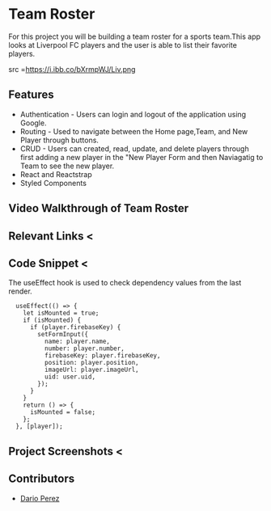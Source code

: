 # Team Roster
For this project you will be building a team roster for a sports team.This app looks at Liverpool FC players and the user is able to list their favorite players.

src =https://i.ibb.co/bXrmpWJ/Liv.png
## Features
- Authentication - Users can login and logout of the application using Google.
- Routing - Used to navigate between the Home page,Team, and New Player through buttons.
- CRUD - Users can created, read, update, and delete players through first adding a new player in the "New Player Form and then Naviagatig to Team to see the new player.
- React and Reactstrap
- Styled Components

## Video Walkthrough of Team Roster 

## Relevant Links <

## Code Snippet <
The useEffect hook is used to check dependency values from the last render.
```
  useEffect(() => {
    let isMounted = true;
    if (isMounted) {
      if (player.firebaseKey) {
        setFormInput({
          name: player.name,
          number: player.number,
          firebaseKey: player.firebaseKey,
          position: player.position,
          imageUrl: player.imageUrl,
          uid: user.uid,
        });
      }
    }
    return () => {
      isMounted = false;
    };
  }, [player]);
```

## Project Screenshots <

## Contributors
- [Dario Perez](https://github.com/darioperez1415)